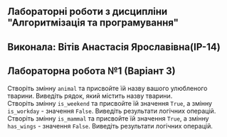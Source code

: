 ## Лабораторні роботи з дисципліни "Алгоритмізація та програмування"

## Виконала: Вітів Анастасія Ярославівна(ІР-14)
## Лабораторна робота №1 (Варіант 3)
Створіть змінну `animal` та присвойте їй назву вашого улюбленого тварини. Виведіть рядок, який містить назву тварини.   
Створіть змінну `is_weekend` та присвойте їй значення `True`, а змінну `is_workday` - значення `False`. Виведіть результати логічних операцій.
Створіть змінну `is_mammal` та присвойте їй значення `True`, а змінну `has_wings` - значення `False`. Виведіть результати логічних операцій. 
